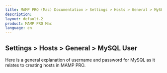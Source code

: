 ```yaml
---
title: MAMP PRO (Mac) Documentation > Settings > Hosts > General > MySQLUser
description: 
layout: default-2
product: MAMP PRO Mac
language: en
---
```


## Settings > Hosts > General > MySQL User

Here is a general explanation of username and password for MySQL as it relates to creating hosts in MAMP PRO. 
